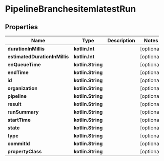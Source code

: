 
# PipelineBranchesitemlatestRun

## Properties
| Name | Type | Description | Notes |
| ------------ | ------------- | ------------- | ------------- |
| **durationInMillis** | **kotlin.Int** |  |  [optional] |
| **estimatedDurationInMillis** | **kotlin.Int** |  |  [optional] |
| **enQueueTime** | **kotlin.String** |  |  [optional] |
| **endTime** | **kotlin.String** |  |  [optional] |
| **id** | **kotlin.String** |  |  [optional] |
| **organization** | **kotlin.String** |  |  [optional] |
| **pipeline** | **kotlin.String** |  |  [optional] |
| **result** | **kotlin.String** |  |  [optional] |
| **runSummary** | **kotlin.String** |  |  [optional] |
| **startTime** | **kotlin.String** |  |  [optional] |
| **state** | **kotlin.String** |  |  [optional] |
| **type** | **kotlin.String** |  |  [optional] |
| **commitId** | **kotlin.String** |  |  [optional] |
| **propertyClass** | **kotlin.String** |  |  [optional] |



